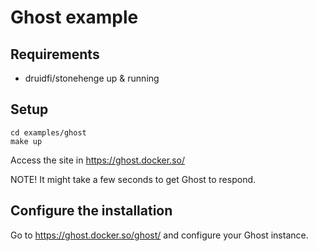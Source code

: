 # Ghost example

## Requirements

- druidfi/stonehenge up & running

## Setup

```
cd examples/ghost
make up
```

Access the site in https://ghost.docker.so/

NOTE! It might take a few seconds to get Ghost to respond.

## Configure the installation

Go to https://ghost.docker.so/ghost/ and configure your Ghost instance.
